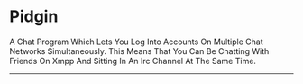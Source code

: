# Pidgin

A Chat Program Which Lets You Log Into Accounts On Multiple Chat Networks Simultaneously. This Means That You Can Be Chatting With Friends On Xmpp And Sitting In An Irc Channel At The Same Time.

---